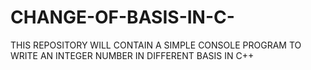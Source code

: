 # CHANGE-OF-BASIS-IN-C-
 THIS REPOSITORY WILL CONTAIN A SIMPLE CONSOLE PROGRAM TO WRITE AN INTEGER NUMBER IN DIFFERENT BASIS IN C++
